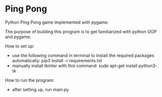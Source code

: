 # Ping Pong
Python Ping Pong game implemented with pygame.

The purpose of building this program is to get familiarized with python OOP and pygame.

How to set up:
* use the following command in terminal to install the required packages automatically: pip3 install -r requirements.txt
* manually install tkinter with this command: sudo apt-get install python3-tk

How to run the program:
* after setting up, run main.py
